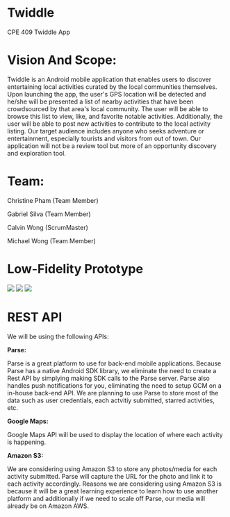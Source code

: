 # Twiddle
CPE 409 Twiddle App

# Vision And Scope:

Twiddle is an Android mobile application that enables users to discover entertaining local activities curated by the local communities themselves. Upon launching the app, the user's GPS location will be detected and he/she will be presented a list of nearby activities that have been crowdsourced by that area's local community. The user will be able to browse this list to view, like, and favorite notable activities. Additionally, the user will be able to post new activities to contribute to the local activity listing. Our target audience includes anyone who seeks adventure or entertainment, especially tourists and visitors from out of town. Our application will not be a review tool but more of an opportunity discovery and exploration tool.


# Team:

Christine Pham (Team Member)

Gabriel Silva (Team Member)

Calvin Wong (ScrumMaster)

Michael Wong (Team Member)

# Low-Fidelity Prototype
![](https://cpslo-csc.mybalsamiq.com/projects/treecounting/Twiddle-Browse.png?key=ac26bbbdb6ed099bbfc48ff75806c48735f53bd9)
![](https://cpslo-csc.mybalsamiq.com/mockups/2717168.png?key=ac26bbbdb6ed099bbfc48ff75806c48735f53bd9)
![](https://cpslo-csc.mybalsamiq.com/projects/treecounting/Activity-Page.png?key=ac26bbbdb6ed099bbfc48ff75806c48735f53bd9)

# REST API
We will be using the following APIs:

<b>Parse:</b>

Parse is a great platform to use for back-end mobile applications. Because Parse has a native Android SDK library, we eliminate the need to create a Rest API by simplying making SDK calls to the Parse server. Parse also handles push notifications for you, eliminating the need to setup GCM on a in-house back-end API. We are planning to use Parse to store most of the data such as user credentials, each actvitiy submitted, starred activities, etc. 

<b>Google Maps:</b>

Google Maps API will be used to display the location of where each activity is happening. 

<b>Amazon S3:</b>

We are considering using Amazon S3 to store any photos/media for each activity submitted. Parse will capture the URL for the photo and link it to each activity accordingly. Reasons we are considering using Amazon S3 is because it will be a great learning experience to learn how to use another platform and additionally if we need to scale off Parse, our media will already be on Amazon AWS.

